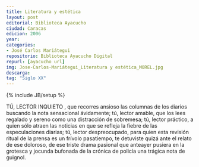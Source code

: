```yaml
---
title: Literatura y estética
layout: post
editorial: Biblioteca Ayacucho
ciudad: Caracas
edicion: 2006
year: 
categories: 
- José Carlos Mariátegui
repositorio: Biblioteca Ayacucho Digital
repurl: [ayacucho url]
img: Jose-Carlos-Mariátegui_Literatura y estética_MOREL.jpg
descarga: 
tag: "Siglo XX"
---
```

{% include JB/setup %}

TÚ, LECTOR INQUIETO , que recorres ansioso las columnas de los diarios buscando la nota sensacional ávidamente; tú, lector amable, que los lees regalado y sereno como una distracción de sobremesa; tú, lector práctico, a quien sólo atraen las noticias en que se refleja la fiebre de las especulaciones diarias; tú, lector despreocupado, para quien esta revisión ritual de la prensa es un frívolo pasatiempo, te detuviste quizá ante el relato de ese doloroso, de ese triste drama pasional que anteayer pusiera en la grotesca y jocunda bufonada de la crónica de policía una trágica nota de guignol.